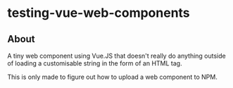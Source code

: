 # testing-vue-web-components

## About
A tiny web component using Vue.JS that doesn't really do anything outside of loading a customisable string in the form of an HTML tag.

This is only made to figure out how to upload a web component to NPM.
